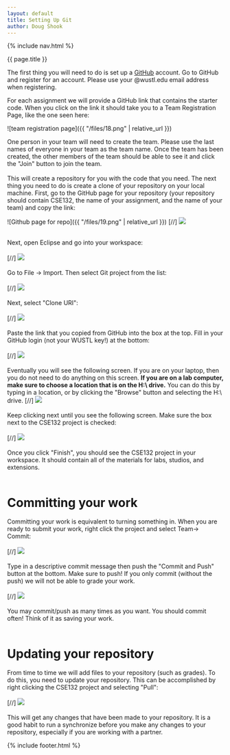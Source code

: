 ```yaml
---
layout: default
title: Setting Up Git
author: Doug Shook
---
```

{% include nav.html %}

{{ page.title }}

The first thing you will need to do is set up a <a href="http://www.github.com">GitHub</a> account. Go to GitHub and register for an account. Please use your @wustl.edu email address when registering.

For each assignment we will provide a GitHub link that contains the starter code. When you click on the link it should take you to a Team Registration Page, like the one seen here:

![team registration page]({{ "/files/18.png" | relative_url }})

One person in your team will need to create the team. Please use the last names of everyone in your team as the team name. Once the team has been created, the other members of the team should be able to see it and click the "Join" button to join the team.<br><br>
This will create a repository for you with the code that you need. The next thing you need to do is create a clone of your repository on your local machine. First, go to the GitHub page for your repository (your repository should contain CSE132, the name of your assignment, and the name of your team) and copy the link:

![Github page for repo]({{ "/files/19.png" | relative_url }})
[//] <img src="19.png" ><br><br>

Next, open Eclipse and go into your workspace:<br><br>
[//] <img src="8.png" ><br><br>
Go to File -> Import. Then select Git project from the list:<br><br>
[//] <img src="9.png" ><br><br>
Next, select "Clone URI":<br><br>
[//] <img src="10.png" ><br><br>
Paste the link that you copied from GitHub into the box at the top. Fill in your GitHub login (not your WUSTL key!) at the bottom:<br><br>
[//] <img src="11.png" ><br><br>
Eventually you will see the following screen. If you are on your laptop, then you do not need to do anything on this screen. **If you are on a lab computer, make sure to choose a location that is on the H:\ drive.** You can do this by typing in a location, or by clicking the "Browse" button and selecting the H:\ drive.
[//] <img src="17.png" ><br><br>
Keep clicking next until you see the following screen. Make sure the box next to the CSE132 project is checked:<br><br>
[//] <img src="12.png" ><br><br>
Once you click "Finish", you should see the CSE132 project in your workspace. It should contain all of the materials for labs, studios, and extensions.<br><br>

# Committing your work

Committing your work is equivalent to turning something in. When you are ready to submit your work, right click the project and select Team-> Commit:<br><br>
[//] <img src="13.png" ><br><br>
Type in a descriptive commit message then push the "Commit and Push" button at the bottom. Make sure to push! If you only commit (without the push) we will not be able to grade your work.<br><br>
[//] <img src="14.png" ><br><br>
You may commit/push as many times as you want. You should commit often! Think of it as saving your work.<br><br>

# Updating your repository

From time to time we will add files to your repository (such as grades). To do this, you need to update your repository. This can be accomplished by right clicking the CSE132 project and selecting "Pull":<br><br>
[//] <img src="16.png" ><br><br>
This will get any changes that have been made to your repository. It is a good habit to run a synchronize before you make any changes to your repository, especially if you are working with a partner.

{% include footer.html %}
